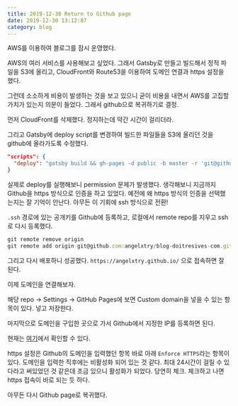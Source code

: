 ```yaml
---
title: 2019-12-30 Return to Github page
date: 2019-12-30 13:12:87
category: blog
---
```


AWS를 이용하여 블로그를 잠시 운영했다.

AWS의 여러 서비스를 사용해보고 싶었다. 그래서 Gatsby로 만들고 빌드해서 정적 파일을 S3에 올리고, CloudFront와 Route53을 이용하여 도메인 연결과 https 설정을 했다.

그런데 소소하게 비용이 발생하는 것을 보고 있으니 굳이 비용을 내면서 AWS를 고집할 가치가 있는지 의문이 들었다. 그래서 github으로 복귀하기로 결정.

먼저 CloudFront를 삭제했다. 정지하는데 약간 시간이 걸리더라.

그리고 Gatsby에 deploy script를 변경하여 빌드한 파일들을 S3에 올리던 것을 github에 올라가도록 수정했다.

```json
"scripts": {
  "deploy": "gatsby build && gh-pages -d public -b master -r 'git@github.com:angelxtry/angelxtry.github.io.git'",
}
```

실제로 deploy를 실행해보니 permission 문제가 발생했다. 생각해보니 지금까지 Github을 https 방식으로 인증을 하고 있었다. 예전에 왜 https 방식의 인증을 선택했는지는 잘 기억이 안난다. 아무든 이 기회에 ssh 방식으로 전환!

`.ssh` 경로에 있는 공개키를 Github에 등록하고, 로컬에서 remote repo를 지우고 ssh로 다시 등록했다.

```js
git remote remove origin
git remote add origin git@github.com:angelxtry/blog-doitresives-com.git
```

그리고 다시 배포하니 성공했다. `https://angelxtry.github.io/` 으로 접속하면 잘 된다.

이제 도메인을 연결해보자.

해당 repo -> Settings -> GitHub Pages에 보면 Custom domain을 넣을 수 있는 항목이 있다. 넣고 저장한다.

마지막으로 도메인을 구입한 곳으로 가서 Github에서 지정한 IP를 등록하면 된다.

현재는 [여기](https://help.github.com/en/github/working-with-github-pages/managing-a-custom-domain-for-your-github-pages-site#configuring-an-apex-domain)에서 확인할 수 있다.

https 설정은 Github의 도메인을 입력했던 항목 바로 아래 `Enforce HTTPS`라는 항목이 있다. 도메인을 입력한 직후에는 비활성화 되어 있는 것 같다. 최대 24시간이 걸릴 수 있다라고 써있었던 것 같은데 조금 있으니 활성화가 되었다. 당연히 체크. 체크하고 나면 https 접속이 바로 되는 듯 하다.

아무든 다시 Github page로 복귀했다.
